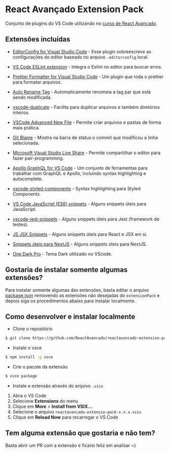 # React Avançado Extension Pack

Conjunto de plugins do VS Code utilizando no [curso de React Avançado](https://reactavancado.com.br/).

## Extensões incluídas

- [EditorConfig for Visual Studio Code](https://marketplace.visualstudio.com/items?itemName=EditorConfig.EditorConfig) - Esse plugin sobreescreve as configurações do editor baseado no arquivo `.editorconfig` local.

- [VS Code ESLint extension](https://marketplace.visualstudio.com/items?itemName=dbaeumer.vscode-eslint) - Integra o Eslint no editor para buscar erros.

- [Prettier Formatter for Visual Studio Code](https://marketplace.visualstudio.com/items?itemName=esbenp.prettier-vscode) - Um plugin que roda o prettier para formatar arquivos.

- [Auto Rename Tag](https://marketplace.visualstudio.com/items?itemName=formulahendry.auto-rename-tag) - Automaticamente renomeia a tag par que está sendo modificada.

- [vscode-duplicate](https://marketplace.visualstudio.com/items?itemName=mrmlnc.vscode-duplicate) - Facilita para duplicar arquivos e também diretórios inteiros.

- [VSCode Advanced New File](https://marketplace.visualstudio.com/items?itemName=patbenatar.advanced-new-file) - Permite criar arquivos e pastas de forma mais prática.

- [Git Blame](https://marketplace.visualstudio.com/items?itemName=waderyan.gitblame) - Mostra na barra de status o commit que modificou a linha selecionada.

- [Microsoft Visual Studio Live Share](https://marketplace.visualstudio.com/items?itemName=MS-vsliveshare.vsliveshare) - Permite compartilhar o editor para fazer pair-programming.

- [Apollo GraphQL for VS Code](https://marketplace.visualstudio.com/items?itemName=apollographql.vscode-apollo) - Um conjunto de ferramentas para trabalhar com GraphQL e Apollo, incluindo syntax highlighting e autocomplete.

- [vscode-styled-components](https://marketplace.visualstudio.com/items?itemName=jpoissonnier.vscode-styled-components) - Syntax highlighting para Styled Components.

- [VS Code JavaScript (ES6) snippets](https://marketplace.visualstudio.com/items?itemName=xabikos.JavaScriptSnippets) - Alguns snippets úteis para JavaScript.

- [vscode-jest-snippets](https://marketplace.visualstudio.com/items?itemName=andys8.jest-snippets) - Alguns snippets úteis para Jest (framework de testes).

- [JS JSX Snippets](https://marketplace.visualstudio.com/items?itemName=skyran.js-jsx-snippets) - Alguns snippets úteis para React e JSX em si.

- [Snippets úteis para NextJS](https://marketplace.visualstudio.com/items?itemName=PulkitGangwar.nextjs-snippets) - Alguns snippets úteis para NextJS.

- [One Dark Pro](https://marketplace.visualstudio.com/items?itemName=zhuangtongfa.Material-theme) - Tema Dark utilizado no VScode.

## Gostaria de instalar somente algumas extensões?

Para instalar somente algumas das extensões, basta editar o arquivo [package.json](package.json) removendo as extensões não desejadas do `extensionPack` e depois siga os procedimentos abaixo para instalar localmente.

## Como desenvolver e instalar localmente

- Clone o repositório

```bash
$ git clone https://github.com/ReactAvancado/reactavancado-extension-pack
```

- Instale o vsce

```bash
$ npm install -g vsce
```

- Crie o pacote da extensão

```bash
$ vsce package
```

- Instale a extensão através do arquivo `.vsix`

1. Abra o VS Code
2. Selecione **Extensions** do menu
3. Clique em **More** > **Install from VSIX...**
4. Selecione o arquivo `reactavancado-extensio-pack-x.x.x.vsix`
5. Clique em **Reload Now** para recarregar o VS Code

## Tem alguma extensão que gostaria e não tem?

Basta abrir um PR com a extensão e ficarei feliz em analisar =)
